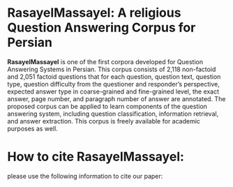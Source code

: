 # RasayelMassayel: A religious Question Answering Corpus for Persian
<b>RasayelMassayel</b> is one of the first corpora developed for Question Answering Systems in Persian. This corpus consists of 2,118 non-factoid and 2,051 factoid questions that for each question, question text, question type, question difficulty from the questioner and responder’s perspective, expected answer type in coarse-grained and fine-grained level, the exact answer, page number, and paragraph number of answer are annotated.
 The proposed corpus can be applied to learn components of the question answering system, including question classification, information retrieval, and answer extraction. This corpus is freely available for academic purposes as well. 

# How to cite RasayelMassayel:
please use the following information to cite our paper:

